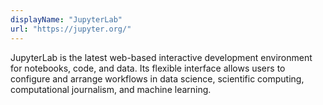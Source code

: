 ```yaml
---
displayName: "JupyterLab"
url: "https://jupyter.org/"
---
```


 JupyterLab is the latest web-based interactive development environment for notebooks, code, and data. Its flexible interface allows users to configure and arrange workflows in data science, scientific computing, computational journalism, and machine learning. 
